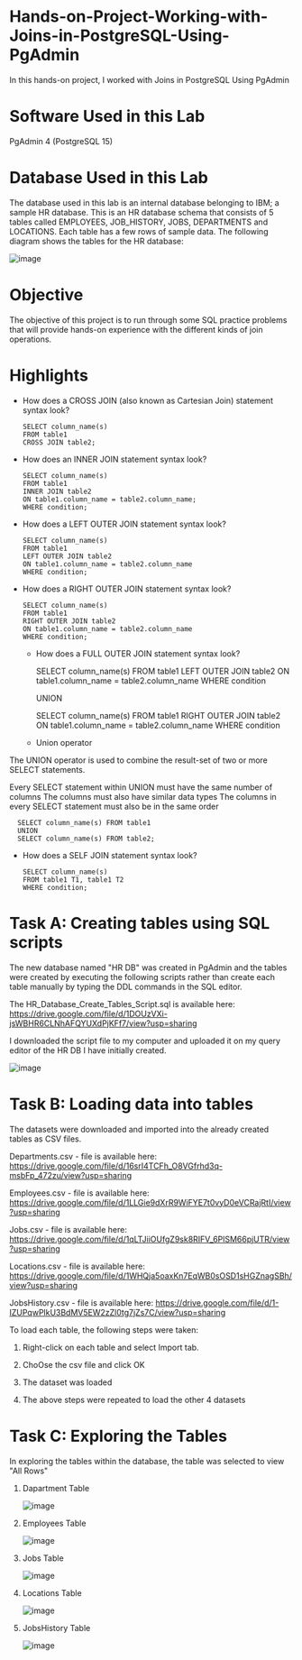 # Hands-on-Project-Working-with-Joins-in-PostgreSQL-Using-PgAdmin

In this hands-on project, I worked with Joins in PostgreSQL Using PgAdmin

# Software Used in this Lab

PgAdmin 4 (PostgreSQL 15)

# Database Used in this Lab

The database used in this lab is an internal database belonging to IBM; a sample HR database. This is an HR database schema that consists of 5 tables called EMPLOYEES, JOB_HISTORY, JOBS, DEPARTMENTS and LOCATIONS. Each table has a few rows of sample data. The following diagram shows the tables for the HR database:

![image](https://github.com/user-attachments/assets/067a7925-0c1d-4a68-a62f-6f9879919301)

# Objective

The objective of this project is to run through some SQL practice problems that will provide hands-on experience with the different kinds of join operations.

# Highlights

- How does a CROSS JOIN (also known as Cartesian Join) statement syntax look?

      SELECT column_name(s)
      FROM table1
      CROSS JOIN table2;

- How does an INNER JOIN statement syntax look?

      SELECT column_name(s)
      FROM table1
      INNER JOIN table2
      ON table1.column_name = table2.column_name;
      WHERE condition;

- How does a LEFT OUTER JOIN statement syntax look?

      SELECT column_name(s)
      FROM table1
      LEFT OUTER JOIN table2
      ON table1.column_name = table2.column_name
      WHERE condition;

- How does a RIGHT OUTER JOIN statement syntax look?

      SELECT column_name(s)
      FROM table1
      RIGHT OUTER JOIN table2
      ON table1.column_name = table2.column_name
      WHERE condition;

  - How does a FULL OUTER JOIN statement syntax look?

      SELECT column_name(s)
      FROM table1
      LEFT  OUTER JOIN table2
      ON table1.column_name = table2.column_name
      WHERE condition

      UNION

      SELECT column_name(s)
      FROM table1
      RIGHT  OUTER JOIN table2
      ON table1.column_name = table2.column_name
      WHERE condition

  - Union operator

The UNION operator is used to combine the result-set of two or more SELECT statements.

Every SELECT statement within UNION must have the same number of columns
The columns must also have similar data types
The columns in every SELECT statement must also be in the same order

      SELECT column_name(s) FROM table1
      UNION
      SELECT column_name(s) FROM table2;

- How does a SELF JOIN statement syntax look?

      SELECT column_name(s)
      FROM table1 T1, table1 T2
      WHERE condition;

# Task A: Creating tables using SQL scripts

The new database named "HR DB" was created in PgAdmin and the tables were created by executing the following scripts rather than create each table manually by typing the DDL commands in the SQL editor.

The HR_Database_Create_Tables_Script.sql is available here: https://drive.google.com/file/d/1DOUzVXi-jsWBHR6CLNhAFQYUXdPjKFf7/view?usp=sharing

I downloaded the script file to my computer and uploaded it on my query editor of the HR DB I have initially created.

![image](https://github.com/user-attachments/assets/ebfef8e5-dbae-400c-a72f-260e281a6c94)


# Task B: Loading data into tables

The datasets were downloaded and imported into the already created tables as CSV files.

Departments.csv - file is available here: https://drive.google.com/file/d/16srI4TCFh_O8VGfrhd3q-msbFp_472zu/view?usp=sharing

Employees.csv - file is available here: https://drive.google.com/file/d/1LLGie9dXrR9WiFYE7t0vyD0eVCRajRtI/view?usp=sharing

Jobs.csv - file is available here: https://drive.google.com/file/d/1qLTJiiOUfgZ9sk8RIFV_6PlSM66pjUTR/view?usp=sharing

Locations.csv - file is available here: https://drive.google.com/file/d/1WHQja5oaxKn7EqWB0sOSD1sHGZnagSBh/view?usp=sharing

JobsHistory.csv - file is available here: https://drive.google.com/file/d/1-IZUPqwPlkU3BdMV5EW2zZl0tg7jZs7C/view?usp=sharing

To load each table, the following steps were taken:

1. Right-click on each table and select Import tab.

2. ChoOse the csv file and click OK 

3. The dataset was loaded

4. The above steps were repeated to load the other 4 datasets   
   
# Task C: Exploring the Tables

In exploring the tables within the database, the table was selected to view "All Rows" 

1. Dapartment Table

   ![image](https://github.com/user-attachments/assets/f35245c5-9a25-4c18-a06a-333e9a4fadd8)

2. Employees Table

   ![image](https://github.com/user-attachments/assets/f83d2120-5fb2-486f-857b-9c27353832b2)

3. Jobs Table

   ![image](https://github.com/user-attachments/assets/a9e3931b-0fdd-4949-834c-4297808923d3)

4. Locations Table

   ![image](https://github.com/user-attachments/assets/f75e89be-93ec-4b7d-ac16-63b5368bd9e7)

5. JobsHistory Table

   ![image](https://github.com/user-attachments/assets/5bcc6784-ba60-4089-b2b9-21a45554683c)




